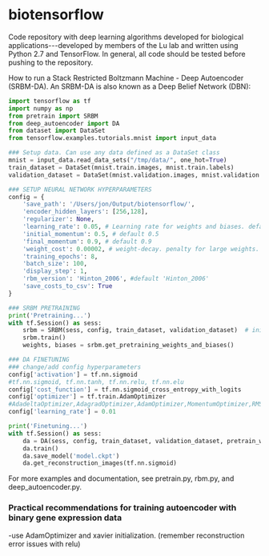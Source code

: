 # biotensorflow

Code repository with deep learning algorithms developed for biological applications---developed by members of the Lu lab and written using Python 2.7 and TensorFlow. In general, all code should be tested before pushing to the repository.

How to run a Stack Restricted Boltzmann Machine - Deep Autoencoder (SRBM-DA).  An SRBM-DA is also known as a Deep Belief Network (DBN):

```python
import tensorflow as tf
import numpy as np
from pretrain import SRBM
from deep_autoencoder import DA
from dataset import DataSet
from tensorflow.examples.tutorials.mnist import input_data

### Setup data. Can use any data defined as a DataSet class
mnist = input_data.read_data_sets("/tmp/data/", one_hot=True)
train_dataset = DataSet(mnist.train.images, mnist.train.labels)
validation_dataset = DataSet(mnist.validation.images, mnist.validation.labels)

### SETUP NEURAL NETWORK HYPERPARAMETERS
config = {
    'save_path': '/Users/jon/Output/biotensorflow/',
    'encoder_hidden_layers': [256,128],
    'regularizer': None,
    'learning_rate': 0.05, # Learning rate for weights and biases. default 0.1
    'initial_momentum': 0.5, # default 0.5
    'final_momentum': 0.9, # default 0.9
    'weight_cost': 0.00002, # weight-decay. penalty for large weights. default 0.0002
    'training_epochs': 8,
    'batch_size': 100,
    'display_step': 1,
    'rbm_version': 'Hinton_2006', #default 'Hinton_2006'
    'save_costs_to_csv': True
}

### SRBM PRETRAINING
print('Pretraining...')
with tf.Session() as sess:
    srbm = SRBM(sess, config, train_dataset, validation_dataset)  # init config and build graph
    srbm.train()
    weights, biases = srbm.get_pretraining_weights_and_biases()

### DA FINETUNING
### change/add config hyperparameters
config['activation'] = tf.nn.sigmoid
#tf.nn.sigmoid, tf.nn.tanh, tf.nn.relu, tf.nn.elu
config['cost_function'] = tf.nn.sigmoid_cross_entropy_with_logits
config['optimizer'] = tf.train.AdamOptimizer
#AdadeltaOptimizer,AdagradOptimizer,AdamOptimizer,MomentumOptimizer,RMSPropOptimizer,GradientDescentOptimizer
config['learning_rate'] = 0.01

print('Finetuning...')
with tf.Session() as sess:
    da = DA(sess, config, train_dataset, validation_dataset, pretrain_weights=weights, pretrain_biases=biases)
    da.train() 
    da.save_model('model.ckpt')
    da.get_reconstruction_images(tf.nn.sigmoid)
```

For more examples and documentation, see pretrain.py, rbm.py, and deep_autoencoder.py.

### Practical recommendations for training autoencoder with binary gene expression data
-use AdamOptimizer and xavier initialization. 
(remember reconstruction error issues with relu)
